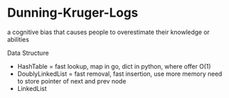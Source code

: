# Dunning-Kruger-Logs
a cognitive bias that causes people to overestimate their knowledge or abilities

Data Structure
- HashTable = fast lookup, map in go, dict in python, where offer O(1)
- DoublyLinkedList = fast removal, fast insertion, use more memory need to store pointer of next and prev node
- LinkedList